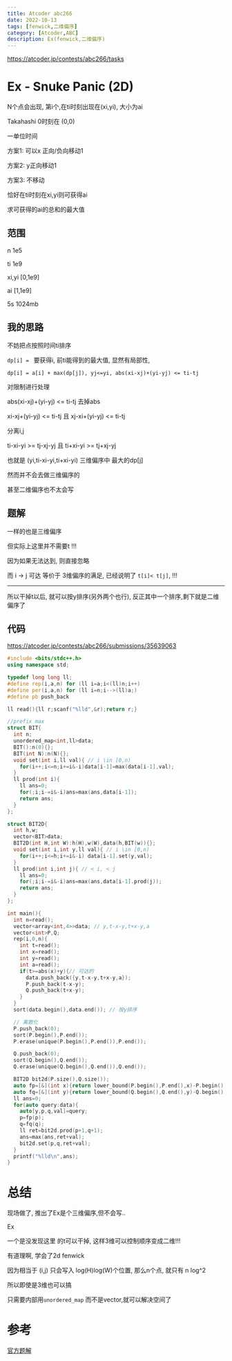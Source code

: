 ```yaml
---
title: Atcoder abc266
date: 2022-10-13
tags: [fenwick,二维偏序]
category: [Atcoder,ABC]
description: Ex(fenwick,二维偏序)
---
```


https://atcoder.jp/contests/abc266/tasks

# Ex - Snuke Panic (2D)

N个点会出现, 第i个,在ti时刻出现在(xi,yi), 大小为ai

Takahashi 0时刻在 (0,0)

一单位时间

方案1: 可以x 正向/负向移动1

方案2: y正向移动1

方案3: 不移动

恰好在ti时刻在xi,yi则可获得ai

求可获得的ai的总和的最大值

## 范围

n 1e5

ti 1e9

xi,yi [0,1e9]

ai [1,1e9]

5s 1024mb

## 我的思路

不妨把点按照时间ti排序

`dp[i] = ` 要获得i, 前ti能得到的最大值, 显然有局部性,

`dp[i] = a[i] + max(dp[j]), yj<=yi, abs(xi-xj)+(yi-yj) <= ti-tj`

对限制进行处理

abs(xi-xj)+(yi-yj) <= ti-tj 去掉abs

xi-xj+(yi-yj) <= ti-tj 且 xj-xi+(yi-yj) <= ti-tj 

分离i,j

ti-xi-yi >= tj-xj-yj 且 ti+xi-yi >= tj+xj-yj

也就是 (yi,ti-xi-yi,ti+xi-yi) 三维偏序中 最大的dp[j]

然而并不会去做三维偏序的

甚至二维偏序也不太会写

## 题解

一样的也是三维偏序

但实际上这里并不需要t !!!

因为如果无法达到, 则直接忽略

而 i -> j 可达 等价于 3维偏序的满足, 已经说明了 `t[i]< t[j]`, !!!

---

所以干掉t以后, 就可以按y排序(另外两个也行), 反正其中一个排序,剩下就是二维偏序了

## 代码

https://atcoder.jp/contests/abc266/submissions/35639063

```cpp
#include <bits/stdc++.h>
using namespace std;

typedef long long ll;
#define rep(i,a,n) for (ll i=a;i<(ll)n;i++)
#define per(i,a,n) for (ll i=n;i-->(ll)a;)
#define pb push_back

ll read(){ll r;scanf("%lld",&r);return r;}

//prefix max
struct BIT{
  int n;
  unordered_map<int,ll>data;
  BIT():n(0){};
  BIT(int N):n(N){};
  void set(int i,ll val){ // i \in [0,n)
    for(i++;i<=n;i+=i&-i)data[i-1]=max(data[i-1],val);
  }
  ll prod(int i){
    ll ans=0;
    for(;i;i-=i&-i)ans=max(ans,data[i-1]);
    return ans;
  }
};

struct BIT2D{
  int h,w;
  vector<BIT>data;
  BIT2D(int H,int W):h(H),w(W),data(h,BIT(w)){};
  void set(int i,int y,ll val){ // i \in [0,n)
    for(i++;i<=h;i+=i&-i) data[i-1].set(y,val);
  }
  ll prod(int i,int j){ // < i, < j
    ll ans=0;
    for(;i;i-=i&-i)ans=max(ans,data[i-1].prod(j));
    return ans;
  }
};

int main(){
  int n=read();
  vector<array<int,4>>data; // y,t-x-y,t+x-y,a
  vector<int>P,Q;
  rep(i,0,n){
    int t=read();
    int x=read();
    int y=read();
    int a=read();
    if(t>=abs(x)+y){// 可达的
      data.push_back({y,t-x-y,t+x-y,a});
      P.push_back(t-x-y);
      Q.push_back(t+x-y);
    }
  }
  sort(data.begin(),data.end()); // 按y排序

  // 离散化
  P.push_back(0);
  sort(P.begin(),P.end());
  P.erase(unique(P.begin(),P.end()),P.end());

  Q.push_back(0);
  sort(Q.begin(),Q.end());
  Q.erase(unique(Q.begin(),Q.end()),Q.end());

  BIT2D bit2d(P.size(),Q.size());
  auto fp=[&](int x){return lower_bound(P.begin(),P.end(),x)-P.begin();};
  auto fq=[&](int y){return lower_bound(Q.begin(),Q.end(),y)-Q.begin();};
  ll ans=0;
  for(auto query:data){
    auto[y,p,q,val]=query;
    p=fp(p);
    q=fq(q);
    ll ret=bit2d.prod(p+1,q+1);
    ans=max(ans,ret+val);
    bit2d.set(p,q,ret+val);
  }
  printf("%lld\n",ans);
}
```


# 总结

现场做了, 推出了Ex是个三维偏序,但不会写..

Ex

一个是没发现这里 的t可以干掉, 这样3维可以控制顺序变成二维!!!

有道理啊, 学会了2d fenwick

因为相当于 (i,j) 只会写入 log(H)log(W)个位置, 那么n个点, 就只有 n log^2

所以即使是3维也可以搞

只需要内部用`unordered_map` 而不是vector,就可以解决空间了

# 参考

[官方题解](https://atcoder.jp/contests/arc266/editorial)

